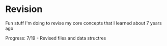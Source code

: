 # Revision
Fun stuff I'm doing to revise my core concepts that I learned about 7 years ago

Progress:
7/19 - Revised files and data structres
